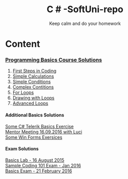 <!--Making the header in center + parafraf--->
<h1 align="center">C # -SoftUni-repo</h1>
<p align = "center">Keep calm and do your homework</p>

<!--Adding Content-->
<h1> Content</h1>

<!--C# Basics course exercises-->
<h3><a href="https://github.com/delian1986/SoftUni-C-Sharp-repo/tree/master/Programming%20Basics"><b>Programming Basics Course Solutions</b></a></h3>

<!--Lectures Links-->
<ol>
<li><a href="https://github.com/delian1986/SoftUni-C-Sharp-repo/tree/master/Programming%20Basics/01.%20First%20Steps%20in%20Coding/HelloCsharp">First Steps in Coding</a></li>
<li><a href="https://github.com/delian1986/SoftUni-C-Sharp-repo/tree/master/Programming%20Basics/02.Simple%20Calculations/02.Simple%20Calculations">Simple Calculations</a></li>
<li> <a href="https://github.com/delian1986/SoftUni-C-Sharp-repo/tree/master/Programming%20Basics/03.%20Simple-Conditions/03.%20Simple-Conditions">Simple Conditions</a></li>
<li><a href="https://github.com/delian1986/SoftUni-C-Sharp-repo/tree/master/Programming%20Basics/04.Complex%20Contitions">Complex Contitions</a></li>
<li><a href ="https://github.com/delian1986/SoftUni-C-Sharp-repo/tree/master/Programming%20Basics/05.Cycles%20(For%20Loops)">For Loops</a></li>
<li> <a href = "https://github.com/delian1986/SoftUni-C-Sharp-repo/tree/master/Programming%20Basics/06.%20Drawing%20with%20Loops">Drawing with Loops</a></li>
<li><a href= "https://github.com/delian1986/SoftUni-C-Sharp-repo/tree/master/Programming%20Basics/07.%20Advanced%20Loops">Advanced Loops</a></li>
</ol>

<!-- Additional Solutions-->
<h4><b> Additional Basics Solutions</b></h4>
<a href = "https://github.com/delian1986/SoftUni-C-Sharp-repo/tree/master/Programming%20Basics/C%20%23%20Telerik">Some C# Telerik Basics Exercise</a></br>
<a href = "https://github.com/delian1986/SoftUni-C-Sharp-repo/tree/master/Programming%20Basics/MentorMeeting%2016.09">Mentor Meeting 16.09.2016 with Luci</a></br>
<a href="https://github.com/delian1986/SoftUni-C-Sharp-repo/tree/master/Programming%20Basics/Win%20Forms">Some Win Forms Exersices</a></br>

<!--Adding Exercise Solutions-->
<h4><b> Exam Solutions</b></h4>
<a href="https://github.com/delian1986/SoftUni-C-Sharp-repo/tree/master/Programming%20Basics/exersiceForExam/Programming%20Basics%20Lab%20-%2016%20August%202015/Basics%20Lab%20-%2016%20August%202015">Basics Lab - 16 August 2015</a></br>
<a href="https://github.com/delian1986/SoftUni-C-Sharp-repo/tree/master/Programming%20Basics/exersiceForExam/Exercise%20for%20Exam/Sample%20Coding%20101%20Exam%20-%20Jan%202016/Sample%20Coding%20101%20Exam">Sample Coding 101 Exam - Jan 2016</a></br>
<a href="https://github.com/delian1986/SoftUni-C-Sharp-repo/tree/master/Programming%20Basics/exersiceForExam/Exercise%20for%20Exam/exam%2021%20February%202016/Problem%2005%20-%20Salt%20And%20Pepper">Basics Exam - 21 February 2016</a></br>


